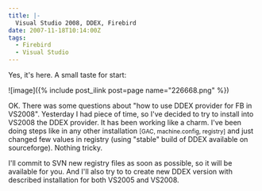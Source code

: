 ```yaml
---
title: |-
  Visual Studio 2008, DDEX, Firebird
date: 2007-11-18T10:14:00Z
tags:
  - Firebird
  - Visual Studio
---
```

Yes, it's here. A small taste for start:

![image]({% include post_ilink post=page name="226668.png" %})

OK. There was some questions about "how to use DDEX provider for FB in VS2008". Yesterday I had piece of time, so I've decided to try to install into VS2008 the DDEX provider. It has been working like a charm. I've been doing steps like in any other installation <small>[GAC, machine.config, registry]</small> and just changed few values in registry (using "stable" build of DDEX available on sourceforge). Nothing tricky.

I'll commit to SVN new registry files as soon as possible, so it will be available for you. And I'll also try to to create new DDEX version with described installation for both VS2005 and VS2008.